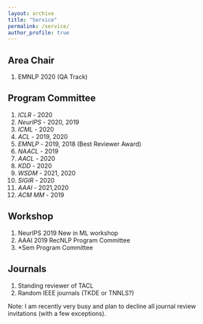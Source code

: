 ```yaml
---
layout: archive
title: "Service"
permalink: /service/
author_profile: true
---
```


## Area Chair

1. EMNLP 2020 (QA Track)

## Program Committee

1. *ICLR* -  2020
2. *NeurIPS* - 2020, 2019
3. *ICML* - 2020
4. *ACL* - 2019, 2020
5. *EMNLP* - 2019, 2018 (Best Reviewer Award)
6. *NAACL* - 2019
7. *AACL* - 2020
8. *KDD* - 2020
9. *WSDM* - 2021, 2020
10. *SIGIR* - 2020
11. *AAAI* - 2021,2020
12. *ACM MM* - 2019

## Workshop
1. NeurIPS 2019 New in ML workshop
2. AAAI 2019 RecNLP Program Committee
3. \*Sem Program Committee

## Journals

1. Standing reviewer of TACL
2. Random IEEE journals (TKDE or TNNLS?)

Note: I am recently very busy and plan to decline all journal review invitations (with a few exceptions). 
